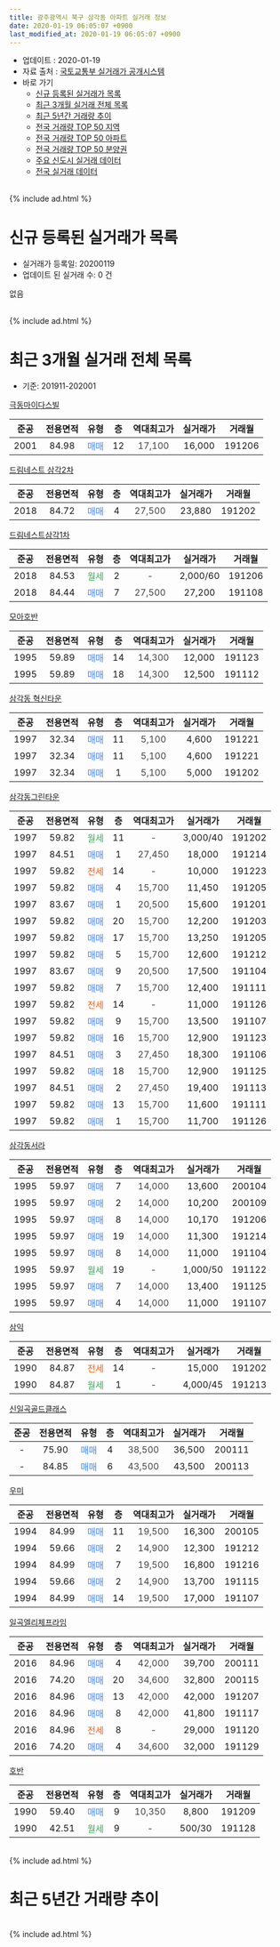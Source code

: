 ```yaml
---
title: 광주광역시 북구 삼각동 아파트 실거래 정보
date: 2020-01-19 06:05:07 +0900
last_modified_at: 2020-01-19 06:05:07 +0900
---
```


* 업데이트 : 2020-01-19
* 자료 출처 : [국토교통부 실거래가 공개시스템](http://rt.molit.go.kr)
* 바로 가기
    * [신규 등록된 실거래가 목록](#신규-등록된-실거래가-목록)
    * [최근 3개월 실거래 전체 목록](#최근-3개월-실거래-전체-목록)
    * [최근 5년간 거래량 추이](#최근-5년간-거래량-추이)
    * [전국 거래량 TOP 50 지역](https://apt-info.github.io/apt-trade-info/최근-3개월-전국에서-가장-거래가-많이-발생한-지역)
    * [전국 거래량 TOP 50 아파트](https://apt-info.github.io/apt-trade-info/최근-3개월-전국에서-가장-거래가-많이-발생한-아파트)
    * [전국 거래량 TOP 50 분양권](https://apt-info.github.io/apt-trade-info/최근-3개월-전국에서-가장-거래가-많이-발생한-분양권)
    * [주요 신도시 실거래 데이터](https://apt-info.github.io/apt-trade-info/주요-신도시)
    * [전국 실거래 데이터](https://apt-info.github.io/apt-trade-info/전국)
<br>
{% include ad.html %}
<br>

# 신규 등록된 실거래가 목록
* 실거래가 등록일: 20200119
* 업데이트 된 실거래 수: 0 건

없음

<br>
{% include ad.html %}
<br>

# 최근 3개월 실거래 전체 목록
* 기준: 201911-202001


[극동마이다스빌](https://search.naver.com/search.naver?query=%EA%B4%91%EC%A3%BC%EA%B4%91%EC%97%AD%EC%8B%9C+%EB%B6%81%EA%B5%AC+%EC%82%BC%EA%B0%81%EB%8F%99+%EA%B7%B9%EB%8F%99%EB%A7%88%EC%9D%B4%EB%8B%A4%EC%8A%A4%EB%B9%8C)

|준공|전용면적|유형|층|역대최고가|실거래가|거래월|
|:---:|:---:|:---:|:---:|:---:|:---:|:---:|
|2001|84.98|<span style="color:#4285f3">매매</span>|12|<span style="color:#444444">17,100</span>|16,000|191206|

[드림네스트 삼각2차](https://search.naver.com/search.naver?query=%EA%B4%91%EC%A3%BC%EA%B4%91%EC%97%AD%EC%8B%9C+%EB%B6%81%EA%B5%AC+%EC%82%BC%EA%B0%81%EB%8F%99+%EB%93%9C%EB%A6%BC%EB%84%A4%EC%8A%A4%ED%8A%B8+%EC%82%BC%EA%B0%812%EC%B0%A8)

|준공|전용면적|유형|층|역대최고가|실거래가|거래월|
|:---:|:---:|:---:|:---:|:---:|:---:|:---:|
|2018|84.72|<span style="color:#4285f3">매매</span>|4|<span style="color:#444444">27,500</span>|23,880|191202|

[드림네스트삼각1차](https://search.naver.com/search.naver?query=%EA%B4%91%EC%A3%BC%EA%B4%91%EC%97%AD%EC%8B%9C+%EB%B6%81%EA%B5%AC+%EC%82%BC%EA%B0%81%EB%8F%99+%EB%93%9C%EB%A6%BC%EB%84%A4%EC%8A%A4%ED%8A%B8%EC%82%BC%EA%B0%811%EC%B0%A8)

|준공|전용면적|유형|층|역대최고가|실거래가|거래월|
|:---:|:---:|:---:|:---:|:---:|:---:|:---:|
|2018|84.53|<span style="color:#34a853">월세</span>|2|<span style="color:#444444">-</span>|2,000/60|191206|
|2018|84.44|<span style="color:#4285f3">매매</span>|7|<span style="color:#444444">27,500</span>|27,200|191108|

[모아호반](https://search.naver.com/search.naver?query=%EA%B4%91%EC%A3%BC%EA%B4%91%EC%97%AD%EC%8B%9C+%EB%B6%81%EA%B5%AC+%EC%82%BC%EA%B0%81%EB%8F%99+%EB%AA%A8%EC%95%84%ED%98%B8%EB%B0%98)

|준공|전용면적|유형|층|역대최고가|실거래가|거래월|
|:---:|:---:|:---:|:---:|:---:|:---:|:---:|
|1995|59.89|<span style="color:#4285f3">매매</span>|14|<span style="color:#444444">14,300</span>|12,000|191123|
|1995|59.89|<span style="color:#4285f3">매매</span>|18|<span style="color:#444444">14,300</span>|12,500|191112|

[삼각동 혁신타운](https://search.naver.com/search.naver?query=%EA%B4%91%EC%A3%BC%EA%B4%91%EC%97%AD%EC%8B%9C+%EB%B6%81%EA%B5%AC+%EC%82%BC%EA%B0%81%EB%8F%99+%EC%82%BC%EA%B0%81%EB%8F%99+%ED%98%81%EC%8B%A0%ED%83%80%EC%9A%B4)

|준공|전용면적|유형|층|역대최고가|실거래가|거래월|
|:---:|:---:|:---:|:---:|:---:|:---:|:---:|
|1997|32.34|<span style="color:#4285f3">매매</span>|11|<span style="color:#444444">5,100</span>|4,600|191221|
|1997|32.34|<span style="color:#4285f3">매매</span>|11|<span style="color:#444444">5,100</span>|4,600|191221|
|1997|32.34|<span style="color:#4285f3">매매</span>|1|<span style="color:#444444">5,100</span>|5,000|191202|

[삼각동그린타운](https://search.naver.com/search.naver?query=%EA%B4%91%EC%A3%BC%EA%B4%91%EC%97%AD%EC%8B%9C+%EB%B6%81%EA%B5%AC+%EC%82%BC%EA%B0%81%EB%8F%99+%EC%82%BC%EA%B0%81%EB%8F%99%EA%B7%B8%EB%A6%B0%ED%83%80%EC%9A%B4)

|준공|전용면적|유형|층|역대최고가|실거래가|거래월|
|:---:|:---:|:---:|:---:|:---:|:---:|:---:|
|1997|59.82|<span style="color:#34a853">월세</span>|11|<span style="color:#444444">-</span>|3,000/40|191202|
|1997|84.51|<span style="color:#4285f3">매매</span>|1|<span style="color:#444444">27,450</span>|18,000|191214|
|1997|59.82|<span style="color:#ff5a00">전세</span>|14|<span style="color:#444444">-</span>|10,000|191223|
|1997|59.82|<span style="color:#4285f3">매매</span>|4|<span style="color:#444444">15,700</span>|11,450|191205|
|1997|83.67|<span style="color:#4285f3">매매</span>|1|<span style="color:#444444">20,500</span>|15,600|191201|
|1997|59.82|<span style="color:#4285f3">매매</span>|20|<span style="color:#444444">15,700</span>|12,200|191203|
|1997|59.82|<span style="color:#4285f3">매매</span>|17|<span style="color:#444444">15,700</span>|13,250|191205|
|1997|59.82|<span style="color:#4285f3">매매</span>|5|<span style="color:#444444">15,700</span>|12,600|191212|
|1997|83.67|<span style="color:#4285f3">매매</span>|9|<span style="color:#444444">20,500</span>|17,500|191104|
|1997|59.82|<span style="color:#4285f3">매매</span>|7|<span style="color:#444444">15,700</span>|12,400|191111|
|1997|59.82|<span style="color:#ff5a00">전세</span>|14|<span style="color:#444444">-</span>|11,000|191126|
|1997|59.82|<span style="color:#4285f3">매매</span>|9|<span style="color:#444444">15,700</span>|13,500|191107|
|1997|59.82|<span style="color:#4285f3">매매</span>|16|<span style="color:#444444">15,700</span>|12,900|191123|
|1997|84.51|<span style="color:#4285f3">매매</span>|3|<span style="color:#444444">27,450</span>|18,300|191106|
|1997|59.82|<span style="color:#4285f3">매매</span>|18|<span style="color:#444444">15,700</span>|12,900|191125|
|1997|84.51|<span style="color:#4285f3">매매</span>|2|<span style="color:#444444">27,450</span>|19,400|191113|
|1997|59.82|<span style="color:#4285f3">매매</span>|13|<span style="color:#444444">15,700</span>|11,600|191111|
|1997|59.82|<span style="color:#4285f3">매매</span>|1|<span style="color:#444444">15,700</span>|11,700|191126|

[삼각동서라](https://search.naver.com/search.naver?query=%EA%B4%91%EC%A3%BC%EA%B4%91%EC%97%AD%EC%8B%9C+%EB%B6%81%EA%B5%AC+%EC%82%BC%EA%B0%81%EB%8F%99+%EC%82%BC%EA%B0%81%EB%8F%99%EC%84%9C%EB%9D%BC)

|준공|전용면적|유형|층|역대최고가|실거래가|거래월|
|:---:|:---:|:---:|:---:|:---:|:---:|:---:|
|1995|59.97|<span style="color:#4285f3">매매</span>|7|<span style="color:#444444">14,000</span>|13,600|200104|
|1995|59.97|<span style="color:#4285f3">매매</span>|2|<span style="color:#444444">14,000</span>|10,200|200109|
|1995|59.97|<span style="color:#4285f3">매매</span>|8|<span style="color:#444444">14,000</span>|10,170|191206|
|1995|59.97|<span style="color:#4285f3">매매</span>|19|<span style="color:#444444">14,000</span>|11,300|191214|
|1995|59.97|<span style="color:#4285f3">매매</span>|8|<span style="color:#444444">14,000</span>|11,000|191104|
|1995|59.97|<span style="color:#34a853">월세</span>|19|<span style="color:#444444">-</span>|1,000/50|191122|
|1995|59.97|<span style="color:#4285f3">매매</span>|7|<span style="color:#444444">14,000</span>|13,400|191125|
|1995|59.97|<span style="color:#4285f3">매매</span>|4|<span style="color:#444444">14,000</span>|11,000|191107|

[삼익](https://search.naver.com/search.naver?query=%EA%B4%91%EC%A3%BC%EA%B4%91%EC%97%AD%EC%8B%9C+%EB%B6%81%EA%B5%AC+%EC%82%BC%EA%B0%81%EB%8F%99+%EC%82%BC%EC%9D%B5)

|준공|전용면적|유형|층|역대최고가|실거래가|거래월|
|:---:|:---:|:---:|:---:|:---:|:---:|:---:|
|1990|84.87|<span style="color:#ff5a00">전세</span>|14|<span style="color:#444444">-</span>|15,000|191202|
|1990|84.87|<span style="color:#34a853">월세</span>|1|<span style="color:#444444">-</span>|4,000/45|191213|

[신일곡골드클래스](https://search.naver.com/search.naver?query=%EA%B4%91%EC%A3%BC%EA%B4%91%EC%97%AD%EC%8B%9C+%EB%B6%81%EA%B5%AC+%EC%82%BC%EA%B0%81%EB%8F%99+%EC%8B%A0%EC%9D%BC%EA%B3%A1%EA%B3%A8%EB%93%9C%ED%81%B4%EB%9E%98%EC%8A%A4)

|준공|전용면적|유형|층|역대최고가|실거래가|거래월|
|:---:|:---:|:---:|:---:|:---:|:---:|:---:|
|-|75.90|<span style="color:#4285f3">매매</span>|4|<span style="color:#444444">38,500</span>|36,500|200111|
|-|84.85|<span style="color:#4285f3">매매</span>|6|<span style="color:#444444">43,500</span>|43,500|200113|

[우미](https://search.naver.com/search.naver?query=%EA%B4%91%EC%A3%BC%EA%B4%91%EC%97%AD%EC%8B%9C+%EB%B6%81%EA%B5%AC+%EC%82%BC%EA%B0%81%EB%8F%99+%EC%9A%B0%EB%AF%B8)

|준공|전용면적|유형|층|역대최고가|실거래가|거래월|
|:---:|:---:|:---:|:---:|:---:|:---:|:---:|
|1994|84.99|<span style="color:#4285f3">매매</span>|11|<span style="color:#444444">19,500</span>|16,300|200105|
|1994|59.66|<span style="color:#4285f3">매매</span>|2|<span style="color:#444444">14,900</span>|12,300|191212|
|1994|84.99|<span style="color:#4285f3">매매</span>|7|<span style="color:#444444">19,500</span>|16,800|191216|
|1994|59.66|<span style="color:#4285f3">매매</span>|2|<span style="color:#444444">14,900</span>|13,700|191115|
|1994|84.99|<span style="color:#4285f3">매매</span>|14|<span style="color:#444444">19,500</span>|17,000|191107|


<script async src="//pagead2.googlesyndication.com/pagead/js/adsbygoogle.js"></script>
<!-- 기본 -->
<ins class="adsbygoogle"
     style="display:block"
     data-ad-client="ca-pub-1142216861245946"
     data-ad-slot="4805727019"
     data-ad-format="auto"
     data-full-width-responsive="true"></ins>
<script>
(adsbygoogle = window.adsbygoogle || []).push({});
</script>


[일곡엘리체프라임](https://search.naver.com/search.naver?query=%EA%B4%91%EC%A3%BC%EA%B4%91%EC%97%AD%EC%8B%9C+%EB%B6%81%EA%B5%AC+%EC%82%BC%EA%B0%81%EB%8F%99+%EC%9D%BC%EA%B3%A1%EC%97%98%EB%A6%AC%EC%B2%B4%ED%94%84%EB%9D%BC%EC%9E%84)

|준공|전용면적|유형|층|역대최고가|실거래가|거래월|
|:---:|:---:|:---:|:---:|:---:|:---:|:---:|
|2016|84.96|<span style="color:#4285f3">매매</span>|4|<span style="color:#444444">42,000</span>|39,700|200111|
|2016|74.20|<span style="color:#4285f3">매매</span>|20|<span style="color:#444444">34,600</span>|32,800|200115|
|2016|84.96|<span style="color:#4285f3">매매</span>|13|<span style="color:#444444">42,000</span>|42,000|191207|
|2016|84.96|<span style="color:#4285f3">매매</span>|8|<span style="color:#444444">42,000</span>|41,800|191117|
|2016|84.96|<span style="color:#ff5a00">전세</span>|8|<span style="color:#444444">-</span>|29,000|191120|
|2016|74.20|<span style="color:#4285f3">매매</span>|4|<span style="color:#444444">34,600</span>|32,000|191129|

[호반](https://search.naver.com/search.naver?query=%EA%B4%91%EC%A3%BC%EA%B4%91%EC%97%AD%EC%8B%9C+%EB%B6%81%EA%B5%AC+%EC%82%BC%EA%B0%81%EB%8F%99+%ED%98%B8%EB%B0%98)

|준공|전용면적|유형|층|역대최고가|실거래가|거래월|
|:---:|:---:|:---:|:---:|:---:|:---:|:---:|
|1990|59.40|<span style="color:#4285f3">매매</span>|9|<span style="color:#444444">10,350</span>|8,800|191209|
|1990|42.51|<span style="color:#34a853">월세</span>|9|<span style="color:#444444">-</span>|500/30|191128|


<br>
{% include ad.html %}
<br>

# 최근 5년간 거래량 추이


<div style="width:100%;">
    <canvas id="deal_progress" height="200"></canvas>
</div>

<script>
new Chart(document.getElementById("deal_progress"), {
    type: 'line',
    data: {
        labels: ['201501','201502','201503','201504','201505','201506','201507','201508','201509','201510','201511','201512','201601','201602','201603','201604','201605','201606','201607','201608','201609','201610','201611','201612','201701','201702','201703','201704','201705','201706','201707','201708','201709','201710','201711','201712','201801','201802','201803','201804','201805','201806','201807','201808','201809','201810','201811','201812','201901','201902','201903','201904','201905','201906','201907','201908','201909','201910','201911','201912','202001'],
        datasets: [{
            label: '매매',
            pointRadius: 1,
            data: [27, 14, 39, 17, 19, 17, 14, 19, 19, 24, 16, 14, 9, 15, 18, 23, 18, 17, 15, 22, 31, 23, 20, 23, 9, 20, 20, 17, 14, 18, 16, 16, 17, 16, 14, 18, 72, 49, 49, 23, 31, 17, 18, 30, 40, 33, 19, 18, 25, 20, 21, 12, 12, 16, 17, 16, 12, 25, 19, 17, 7],
            borderColor: "rgba(255, 201, 14, 1)",
            backgroundColor: "rgba(255, 201, 14, 0.5)",
            fill: false,
            lineTension: 0
        },{
            label: '전월세',
            pointRadius: 1,
            data: [9, 6, 13, 11, 6, 4, 3, 5, 6, 6, 4, 3, 6, 8, 5, 9, 5, 12, 13, 43, 27, 13, 8, 11, 9, 13, 3, 10, 5, 6, 3, 10, 5, 8, 7, 7, 18, 20, 21, 12, 10, 16, 22, 26, 21, 19, 14, 18, 15, 20, 11, 8, 5, 9, 12, 12, 9, 15, 4, 5, 0],
            borderColor: "rgba(0, 141, 185, 1)",
            backgroundColor: "rgba(0, 141, 185, 0.5)",
            fill: false,
            lineTension: 0
        }
        ]
    },
    options: {
        responsive: true,
        title: {
            display: false
        },
        tooltips: {
            mode: 'index',
            intersect: false
        },
        hover: {
            mode: 'nearest',
            intersect: true
        },
        scales: {
            xAxes: [{
                display: true,
                scaleLabel: {
                    display: true,
                    labelString: '년/월'
                }
            }],
            yAxes: [{
                display: true,
                ticks: {
                    suggestedMin: 0,
                },
                scaleLabel: {
                    display: true,
                    labelString: '실거래 수'
                }
            }]
        }
    }
});

</script>


<br>
{% include ad.html %}
<br>


